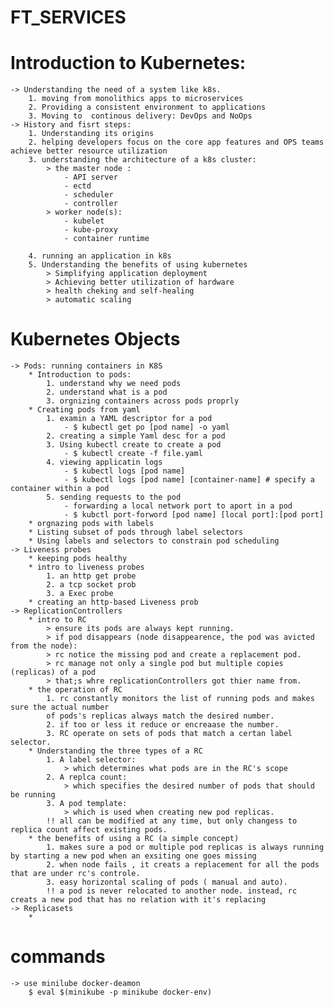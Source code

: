# FT_SERVICES
# Introduction to Kubernetes:
	-> Understanding the need of a system like k8s.
		1. moving from monolithics apps to microservices
		2. Providing a consistent environment to applications
		3. Moving to  continous delivery: DevOps and NoOps
	-> History and fisrt steps:
		1. Understanding its origins
		2. helping developers focus on the core app features and OPS teams achieve better resource utilization
		3. understanding the architecture of a k8s cluster:
			> the master node :
				- API server
				- ectd
				- scheduler
				- controller
			> worker node(s):
				- kubelet
				- kube-proxy
				- container runtime

		4. running an application in k8s
		5. Understanding the benefits of using kubernetes
			> Simplifying application deployment
			> Achieving better utilization of hardware
			> health cheking and self-healing
			> automatic scaling

# Kubernetes Objects
	-> Pods: running containers in K8S
		* Introduction to pods:
			1. understand why we need pods
			2. understand what is a pod
			3. orgnizing containers across pods proprly
		* Creating pods from yaml
			1. examin a YAML descriptor for a pod
				- $ kubectl get po [pod name] -o yaml
			2. creating a simple Yaml desc for a pod
			3. Using kubectl create to create a pod
				- $ kubectl create -f file.yaml
			4. viewing applicatin logs
				- $ kubectl logs [pod name]
				- $ kubectl logs [pod name] [container-name] # specify a container within a pod
			5. sending requests to the pod
				- forwarding a local network port to aport in a pod
				- $ kubctl port-forword [pod name] [local port]:[pod port]
		* orgnazing pods with labels
		* Listing subset of pods through label selectors
		* Using labels and selectors to constrain pod scheduling
	-> Liveness probes
		* keeping pods healthy
		* intro to liveness probes
			1. an http get probe
			2. a tcp socket prob
			3. a Exec probe
		* creating an http-based Liveness prob
	-> ReplicationControllers
		* intro to RC
			> ensure its pods are always kept running.
			> if pod disappears (node disappearence, the pod was avicted from the node):
			> rc notice the missing pod and create a replacement pod.
			> rc manage not only a single pod but multiple copies (replicas) of a pod
			> that;s whre replicationControllers got thier name from.
		* the operation of RC
			1. rc constantly monitors the list of running pods and makes sure the actual number
			of pods's replicas always match the desired number.
			2. if too or less it reduce or encreaase the number.
			3. RC operate on sets of pods that match a certan label selector.
		* Understanding the three types of a RC
			1. A label selector:
				> which determines what pods are in the RC's scope
			2. A replca count:
				> which specifies the desired number of pods that should be running
			3. A pod template:
				> which is used when creating new pod replicas.
			!! all can be modified at any time, but only changess to replica count affect existing pods.
		* the benefits of using a RC (a simple concept)
			1. makes sure a pod or multiple pod replicas is always running by starting a new pod when an exsiting one goes missing
			2. when node fails , it creats a replacement for all the pods that are under rc's controle.
			3. easy horizontal scaling of pods ( manual and auto).
			!! a pod is never relocated to another node. instead, rc creats a new pod that has no relation with it's replacing
	-> Replicasets
		* 
# commands
	-> use minilube docker-deamon
		$ eval $(minikube -p minikube docker-env)

